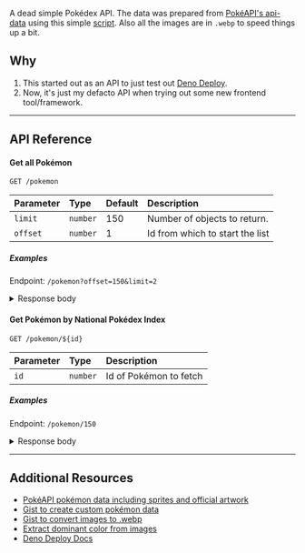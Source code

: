 A dead simple Pokédex API. The data was prepared from [PokéAPI's api-data](https://github.com/PokeAPI/api-data) using this simple [script](https://gist.github.com/anurag-roy/6b39fff1cfe89fcf7132e95b6ac66de1). Also all the images are in `.webp` to speed things up a bit.

## Why

1. This started out as an API to just test out [Deno Deploy](https://deno.com/deploy/).
2. Now, it's just my defacto API when trying out some new frontend tool/framework.

---

## API Reference

#### Get all Pokémon

```http
GET /pokemon
```

| Parameter | Type     | Default | Description                     |
| :-------- | :------- | :------ | :------------------------------ |
| `limit`   | `number` | 150     | Number of objects to return.    |
| `offset`  | `number` | 1       | Id from which to start the list |

##### Examples

Endpoint: `/pokemon?offset=150&limit=2`

<details>
  <summary>Response body</summary>
  
  ```json
  {
    "id": 150,
    "name": "Mewtwo",
    "genus": "Genetic Pokémon",
    "description": "It was created by a scientist after years of horrific gene splicing and DNA engineering experiments.",
    "imageUrl": "https://raw.githubusercontent.com/anurag-roy/poke-api/main/assets/images/150.webp",
    "types": [
      "Psychic"
    ],
    "color":"#ded9e3"
  },
  {
    "id": 151,
    "name": "Mew",
    "genus": "New Species Pokémon",
    "description": "So rare that it is still said to be a mirage by many experts. Only a few people have seen it worldwide.",
    "imageUrl": "https://raw.githubusercontent.com/anurag-roy/poke-api/main/assets/images/151.webp",
    "types": [
      "Psychic"
    ],
    "color":"#eec3cd"
  }
  ```
</details>

#### Get Pokémon by National Pokédex Index

```http
GET /pokemon/${id}
```

| Parameter | Type     | Description            |
| :-------- | :------- | :--------------------- |
| `id`      | `number` | Id of Pokémon to fetch |

##### Examples

Endpoint: `/pokemon/150`

<details>
  <summary>Response body</summary>
  
  ```json
  {
    "id": 150,
    "name": "Mewtwo",
    "genus": "Genetic Pokémon",
    "description": "It was created by a scientist after years of horrific gene splicing and DNA engineering experiments.",
    "imageUrl": "https://raw.githubusercontent.com/anurag-roy/poke-api/main/assets/images/150.webp",
    "types": [
      "Psychic"
    ],
    "abilities": [
      {
        "name": "Pressure",
        "effect": "Moves targetting this Pokémon use one extra PP.  This ability stacks if multiple targets have it.  This ability still affects moves that fail or miss.  This ability does not affect ally moves that target either the entire field or just its side, nor this Pokémon's self-targetted moves; it does, however, affect single-targetted ally moves aimed at this Pokémon, ally moves that target all other Pokémon, and opponents' moves that target the entire field.  If this ability raises a move's PP cost above its remaining PP, it will use all remaining PP.  When this Pokémon enters battle, all participating trainers are notified that it has this ability.  Overworld: If the lead Pokémon has this ability, higher-levelled Pokémon have their encounter rate increased.",
        "description": "Raises foe's PP usage."
      },
      {
        "name": "Unnerve",
        "effect": "Opposing Pokémon cannot eat held Berries while this Pokémon is in battle.  Affected Pokémon can still use bug bite or pluck to eat a target's Berry.",
        "description": "Makes the foe nervous and unable to eat Berries."
      }
    ],
    "stats": {
      "HP": 106,
      "Attack": 110,
      "Defense": 90,
      "Special Attack": 154,
      "Special Defense": 90,
      "Speed": 130
    },
    "locations": [
      "Cerulean Cave"
    ],
    "color":"#ded9e3"
  }
  ```
</details>

---

## Additional Resources

- [PokéAPI pokémon data including sprites and official artwork](https://github.com/PokeAPI/api-data)
- [Gist to create custom pokémon data](https://gist.github.com/anurag-roy/6b39fff1cfe89fcf7132e95b6ac66de1)
- [Gist to convert images to .webp](https://gist.github.com/anurag-roy/86f312125bf76f0b93c10492c162b26f)
- [Extract dominant color from images](https://github.com/anurag-roy/get-dominant-color)
- [Deno Deploy Docs](https://deno.com/deploy/docs/)
